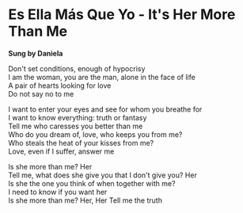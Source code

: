 # Es Ella Más Que Yo - It's Her More Than Me

**Sung by Daniela**

Don't set conditions, enough of hypocrisy  
I am the woman, you are the man, alone in the face of life  
A pair of hearts looking for love  
Do not say no to me  

I want to enter your eyes and see for whom you breathe for  
I want to know everything: truth or fantasy  
Tell me who caresses you better than me  
Who do you dream of, love, who keeps you from me?  
Who steals the heat of your kisses from me?  
Love, even if I suffer, answer me  

Is she more than me? Her  
Tell me, what does she give you that I don't give you? Her  
Is she the one you think of when together with me?  
I need to know if you want her  
Is she more than me? Her, Her 
Tell me the truth  
